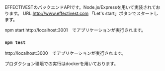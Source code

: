 EFFECTIVESTのバックエンドAPIです。Node.js/Expressを用いて実装されております。
URL:http://www.effectivest.com 「Let's start」ボタンでスタートします。

npm start
http://localhost:3001　でアプリケーションが実行されます。
### `npm test`
http://localhost:3000　でアプリケーションが実行されます。

プロダクション環境での実行はdockerを用いております。
